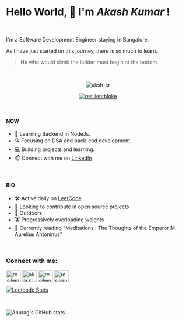 # Hello World, :wave: I'm ***Akash Kumar*** !
<br>

I'm a Software Development Engineer staying in Bangalore. </br> 

As I have just started on this journey, there is so much to learn. </br>

> He who would climb the ladder must begin at the bottom.


</br>
<p align="center"> <img src="https://komarev.com/ghpvc/?username=aksh-kr&label=Profile%20views&color=0e75b6&style=flat" alt="aksh-kr" /> </p>
<p align="center"> <a href="https://twitter.com/resilientbloke" target="blank"><img src="https://img.shields.io/twitter/follow/leverage_code?logo=twitter&style=for-the-badge" alt="resilientbloke" /></a> </p>

</br>

#### NOW
- :seedling: Learning Backend in NodeJs.
- :mag: Focusing on DSA  and back-end development.
- :computer: Building projects and learning.
- :mailbox: Connect with me on [LinkedIn](https://www.linkedin.com/in/6174/)

</br>

#### BIO
- :hammer_and_wrench: Active daily on [LeetCode](https://leetcode.com/resilientbloke/)
- :dancers: Looking to contribute in open source projects
- :sunrise_over_mountains: Outdoors
- :weight_lifting: Progressively overloading weights
- :open_book: Currently reading "Meditations : The Thoughts of the Emperor M. Aurelius Antoninus"

</br>
<h3 align="left">Connect with me:</h3>
<p align="left">
<a href="https://twitter.com/resilientbloke" target="blank"><img align="center" src="https://raw.githubusercontent.com/rahuldkjain/github-profile-readme-generator/master/src/images/icons/Social/twitter.svg" alt="resilientbloke" height="30" width="40" /></a>
<a href="https://linkedin.com/in/akaskr" target="blank"><img align="center" src="https://raw.githubusercontent.com/rahuldkjain/github-profile-readme-generator/master/src/images/icons/Social/linked-in-alt.svg" alt="akaskr" height="30" width="40" /></a>
<!-- <a href="https://instagram.com/iampatelajeet" target="blank"><img align="center" src="https://raw.githubusercontent.com/rahuldkjain/github-profile-readme-generator/master/src/images/icons/Social/instagram.svg" alt="iampatelajeet" height="30" width="40" /></a> -->
<!-- <a href="https://www.codechef.com/users/ajeet_1606" target="blank"><img align="center" src="https://cdn.jsdelivr.net/npm/simple-icons@3.1.0/icons/codechef.svg" alt="ajeet_1606" height="30" width="40" /></a> -->
<a href="https://www.hackerrank.com/resilientbloke" target="blank"><img align="center" src="https://raw.githubusercontent.com/rahuldkjain/github-profile-readme-generator/master/src/images/icons/Social/hackerrank.svg" alt="resilientbloke" height="30" width="40" /></a>
<!-- <a href="https://codeforces.com/profile/ajeet_1606" target="blank"><img align="center" src="https://raw.githubusercontent.com/rahuldkjain/github-profile-readme-generator/master/src/images/icons/Social/codeforces.svg" alt="ajeet_1606" height="30" width="40" /></a> -->
<a href="https://www.leetcode.com/resilientbloke" target="blank"><img align="center" src="https://raw.githubusercontent.com/rahuldkjain/github-profile-readme-generator/master/src/images/icons/Social/leet-code.svg" alt="resilientbloke" height="30" width="40" /></a>
<!-- <a href="https://www.hackerearth.com/@ajeet_1606" target="blank"><img align="center" src="https://raw.githubusercontent.com/rahuldkjain/github-profile-readme-generator/master/src/images/icons/Social/hackerearth.svg" alt="@ajeet_1606" height="30" width="40" /></a> -->
<!-- <a href="https://auth.geeksforgeeks.org/user/https://auth.geeksforgeeks.org/user/patelajeet" target="blank"><img align="center" src="https://raw.githubusercontent.com/rahuldkjain/github-profile-readme-generator/master/src/images/icons/Social/geeks-for-geeks.svg" alt="https://auth.geeksforgeeks.org/user/patelajeet" height="30" width="40" /></a> -->
</p>



[![Leetcode Stats](https://leetcard.jacoblin.cool/resilientbloke?theme=nord)](https://leetcode.com/resilientbloke)

</br>

![Anurag's GitHub stats](https://github-readme-stats.vercel.app/api?username=aksh-kr&show_icons=true&theme=radical)


<!--[![willianrod's wakatime stats](https://github-readme-stats.vercel.app/api/wakatime?username=akash_kr)](https://github.com/anuraghazra/github-readme-stats)-->
<!--
- 👯 I’m looking to collaborate on ...
- 🤔 I’m looking for help with ...
- 💬 Ask me about ...
- 📫 How to reach me: ...
- 😄 Pronouns: ...
- ⚡ Fun fact: ...

-->
